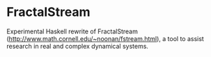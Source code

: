 # FractalStream
Experimental Haskell rewrite of FractalStream (http://www.math.cornell.edu/~noonan/fstream.html), 
a tool to assist research in real and complex dynamical systems.
